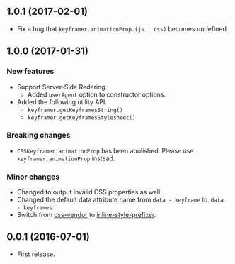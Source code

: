 ## 1.0.1 (2017-02-01)

* Fix a bug that `keyframer.animationProp.(js | css)` becomes undefined.



## 1.0.0 (2017-01-31)

### New features

* Support Server-Side Redering.
    - Added `userAgent` option to constructor options.
* Added the following utility API.
    - `keyframer.getKeyframesString()`
    - `keyframer.getKeyframesStylesheet()`

### Breaking changes

* `CSSKeyframer.animationProp` has been abolished. Please use `keyframer.animationProp` instead.

### Minor changes

* Changed to output invalid CSS properties as well.
* Changed the default data attribute name from `data - keyframe` to` data - keyframes`.
* Switch from [css-vendor](https://github.com/cssinjs/css-vendor) to [inline-style-prefixer](https://github.com/rofrischmann/inline-style-prefixer).



## 0.0.1 (2016-07-01)

* First release.

